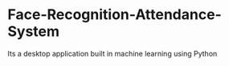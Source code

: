 # Face-Recognition-Attendance-System
Its a desktop application built in machine learning using Python
